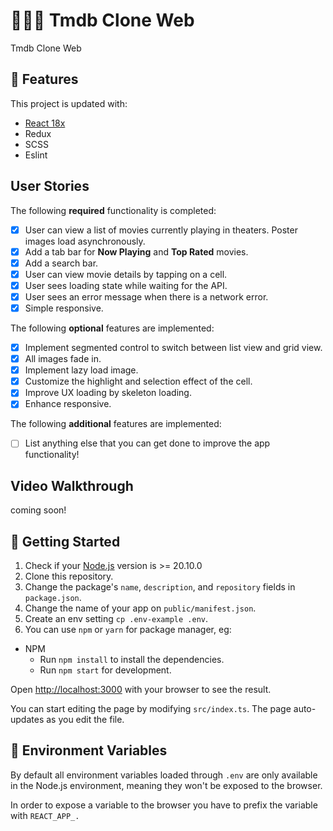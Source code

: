 # 👨🏽‍💻 Tmdb Clone Web

Tmdb Clone Web

## 📌 Features

This project is updated with:

- [React 18x](https://reactjs.org)
- Redux
- SCSS
- Eslint

## User Stories

The following **required** functionality is completed:

- [x] User can view a list of movies currently playing in theaters. Poster images load asynchronously.
- [x] Add a tab bar for **Now Playing** and **Top Rated** movies.
- [x] Add a search bar.
- [x] User can view movie details by tapping on a cell.
- [x] User sees loading state while waiting for the API.
- [x] User sees an error message when there is a network error.
- [x] Simple responsive.

The following **optional** features are implemented:

- [x] Implement segmented control to switch between list view and grid view.
- [x] All images fade in.
- [x] Implement lazy load image.
- [x] Customize the highlight and selection effect of the cell.
- [x] Improve UX loading by skeleton loading.
- [x] Enhance responsive.

The following **additional** features are implemented:

- [ ] List anything else that you can get done to improve the app functionality!

## Video Walkthrough

coming soon!

## 🧐 Getting Started

1. Check if your [Node.js](https://nodejs.org/) version is >= 20.10.0
2. Clone this repository.
3. Change the package's `name`, `description`, and `repository` fields in `package.json`.
4. Change the name of your app on `public/manifest.json`.
5. Create an env setting `cp .env-example .env`.
6. You can use `npm` or `yarn` for package manager, eg:

- NPM
  - Run `npm install` to install the dependencies.
  - Run `npm start` for development.

Open [http://localhost:3000](http://localhost:3000) with your browser to see the result.

You can start editing the page by modifying `src/index.ts`. The page auto-updates as you edit the file.

## 🔧 Environment Variables

By default all environment variables loaded through `.env` are only available in the Node.js environment, meaning they won't be exposed to the browser.

In order to expose a variable to the browser you have to prefix the variable with `REACT_APP_.`
